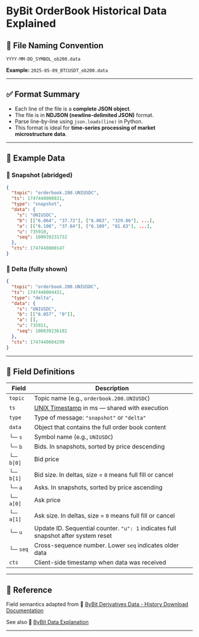 # ByBit OrderBook Historical Data Explained

## 📄 File Naming Convention

```
YYYY-MM-DD_SYMBOL_ob200.data
```

**Example:**
`2025-05-09_BTCUSDT_ob200.data`

---

## ✅ Format Summary

* Each line of the file is a **complete JSON object**.
* The file is in **NDJSON (newline-delimited JSON)** format.
* Parse line-by-line using `json.loads(line)` in Python.
* This format is ideal for **time-series processing of market microstructure data**.

---

## 🧪 Example Data

### 📌 Snapshot (abridged)

```json
{
  "topic": "orderbook.200.UNIUSDC",
  "ts": 1747440000831,
  "type": "snapshot",
  "data": {
    "s": "UNIUSDC",
    "b": [["6.064", "37.72"], ["6.063", "329.86"], ...],
    "a": [["6.108", "37.64"], ["6.109", "81.63"], ...],
    "u": 735910,
    "seq": 100039231732
  },
  "cts": 1747440000147
}
```

### 📌 Delta (fully shown)

```json
{
  "topic": "orderbook.200.UNIUSDC",
  "ts": 1747440004431,
  "type": "delta",
  "data": {
    "s": "UNIUSDC",
    "b": [["6.057", "0"]],
    "a": [],
    "u": 735911,
    "seq": 100039236102
  },
  "cts": 1747440004299
}
```

---

## 📂 Field Definitions

| Field     | Description                                                                             |
| --------- | ----------------------------------------------------------------------------------      |
| `topic`   | Topic name (e.g., `orderbook.200.UNIUSDC`)                                              |
| `ts`      | [UNIX Timestamp](https://en.wikipedia.org/wiki/Unix_time) in ms — shared with execution |
| `type`    | Type of message: `"snapshot"` or `"delta"`                                              |
| `data`    | Object that contains the full order book content                                        |
| └─ `s`    | Symbol name (e.g., `UNIUSDC`)                                                           |
| └─ `b`    | Bids. In snapshots, sorted by price descending                                          |
| └─ `b[0]` | Bid price                                                                               |
| └─ `b[1]` | Bid size. In deltas, size = `0` means full fill or cancel                               |
| └─ `a`    | Asks. In snapshots, sorted by price ascending                                           |
| └─ `a[0]` | Ask price                                                                               |
| └─ `a[1]` | Ask size. In deltas, size = `0` means full fill or cancel                               |
| └─ `u`    | Update ID. Sequential counter. `"u": 1` indicates full snapshot after system reset      |
| └─ `seq`  | Cross-sequence number. Lower `seq` indicates older data                                 |
| `cts`     | Client-side timestamp when data was received                                            |

---

## 📎 Reference

Field semantics adapted from
🔗 [ByBit Derivatives Data - History Download Documentation](https://www.bybit.com/derivatives/en/history-data)

See also 🔗 [ByBit Data Explanation](https://bybit-exchange.github.io/docs/tax/explain?utm_source=chatgpt.com)

---

